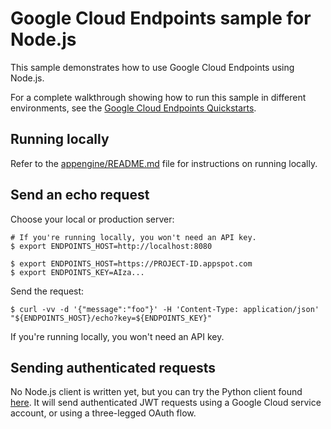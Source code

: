 # Google Cloud Endpoints sample for Node.js

This sample demonstrates how to use Google Cloud Endpoints using Node.js.

For a complete walkthrough showing how to run this sample in different
environments, see the
[Google Cloud Endpoints Quickstarts](https://cloud.google.com/endpoints/docs/quickstarts).

## Running locally

Refer to the [appengine/README.md](../../appengine/README.md) file for
instructions on running locally.

## Send an echo request

Choose your local or production server:

```
# If you're running locally, you won't need an API key.
$ export ENDPOINTS_HOST=http://localhost:8080

$ export ENDPOINTS_HOST=https://PROJECT-ID.appspot.com
$ export ENDPOINTS_KEY=AIza...
```

Send the request:

```
$ curl -vv -d '{"message":"foo"}' -H 'Content-Type: application/json' "${ENDPOINTS_HOST}/echo?key=${ENDPOINTS_KEY}"
```

If you're running locally, you won't need an API key.

## Sending authenticated requests

No Node.js client is written yet, but you can try the Python client found [here][python-client].
It will send authenticated JWT requests using a Google Cloud service account, or using a three-legged OAuth flow.

[python-client]: https://github.com/GoogleCloudPlatform/python-docs-samples/tree/master/endpoints/getting-started
